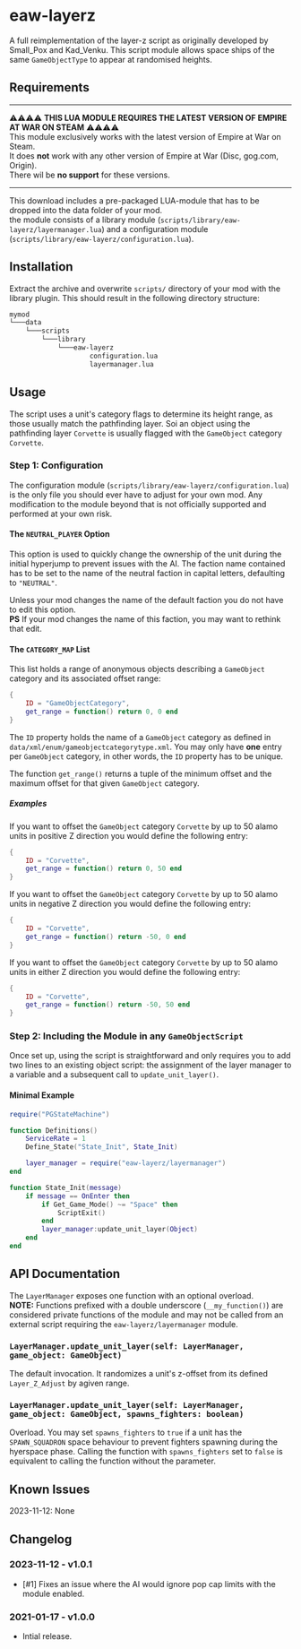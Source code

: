 # eaw-layerz

A full reimplementation of the layer-z script as originally developed by Small_Pox and Kad_Venku.
This script module allows space ships of the same `GameObjectType` to appear at randomised heights.

## Requirements

----

⚠️⚠️⚠️⚠️ **THIS LUA MODULE REQUIRES THE LATEST VERSION OF EMPIRE AT WAR ON STEAM** ⚠️⚠️⚠️⚠️    
This module exclusively works with the latest version of Empire at War on Steam.    
It does **not** work with any other version of Empire at War (Disc, gog.com, Origin).    
There wil be **no support** for these versions.

----

This download includes a pre-packaged LUA-module that has to be dropped into the data folder of your mod.  
the module consists of a library module (`scripts/library/eaw-layerz/layermanager.lua`) and a configuration module (`scripts/library/eaw-layerz/configuration.lua`).

## Installation

Extract the archive and overwrite `scripts/` directory of your mod with the library plugin. This should result in the following directory structure:

```txt
mymod
└───data
    └───scripts
        └───library
            └───eaw-layerz
                    configuration.lua
                    layermanager.lua
```

## Usage

The script uses a unit's category flags to determine its height range, as those usually match the pathfinding layer. Soi an object using the pathfinding layer `Corvette` is usually flagged with the `GameObject` category `Corvette`.

### Step 1: Configuration

The configuration module (`scripts/library/eaw-layerz/configuration.lua`) is the only file you should ever have to adjust for your own mod. Any modification to the module beyond that is not officially supported and performed at your own risk.

#### The `NEUTRAL_PLAYER` Option

This option is used to quickly change the ownership of the unit during the initial hyperjump to prevent issues with the AI. The faction name contained has to be set to the name of the neutral faction in capital letters, defaulting to `"NEUTRAL"`.

Unless your mod changes the name of the default faction you do not have to edit this option.    
**PS** If your mod changes the name of this faction, you may want to rethink that edit.

#### The `CATEGORY_MAP` List

This list holds a range of anonymous objects describing a `GameObject` category and its associated offset range:

```lua
{
    ID = "GameObjectCategory",
    get_range = function() return 0, 0 end
}
```

The `ID` property holds the name of a `GameObject` category as defined in `data/xml/enum/gameobjectcategorytype.xml`. You may only have **one** entry per `GameObject` category, in other words, the `ID` property has to be unique.

The function `get_range()` returns a tuple of the minimum offset and the maximum offset for that given `GameObject` category.

##### Examples

If you want to offset the `GameObject` category `Corvette` by up to 50 alamo units in positive Z direction you would define the following entry:

```lua
{
    ID = "Corvette",
    get_range = function() return 0, 50 end
}
```

If you want to offset the `GameObject` category `Corvette` by up to 50 alamo units in negative Z direction you would define the following entry:

```lua
{
    ID = "Corvette",
    get_range = function() return -50, 0 end
}
```

If you want to offset the `GameObject` category `Corvette` by up to 50 alamo units in either Z direction you would define the following entry:

```lua
{
    ID = "Corvette",
    get_range = function() return -50, 50 end
}
```
### Step 2: Including the Module in any `GameObjectScript`

Once set up, using the script is straightforward and only requires you to add two lines to an existing object script: the assignment of the layer manager to a variable and a subsequent call to `update_unit_layer()`.

#### Minimal Example

```lua
require("PGStateMachine")

function Definitions()
    ServiceRate = 1
    Define_State("State_Init", State_Init)

    layer_manager = require("eaw-layerz/layermanager")
end

function State_Init(message)
    if message == OnEnter then
        if Get_Game_Mode() ~= "Space" then
            ScriptExit()
        end
        layer_manager:update_unit_layer(Object)
    end
end
```

## API Documentation

The `LayerManager` exposes one function with an optional overload.   
**NOTE:** Functions prefixed with a double underscore (`__my_function()`) are considered private functions of the module and may not be called from an external script requiring the `eaw-layerz/layermanager` module.

### `LayerManager.update_unit_layer(self: LayerManager, game_object: GameObject)`

The default invocation. It randomizes a unit's z-offset from its defined `Layer_Z_Adjust` by agiven range.

### `LayerManager.update_unit_layer(self: LayerManager, game_object: GameObject, spawns_fighters: boolean)`

Overload. You may set `spawns_fighters` to `true` if a unit has the `SPAWN_SQUADRON` space behaviour to prevent fighters spawning during the hyerspace phase. Calling the function with `spawns_fighters` set to `false` is equivalent to calling the function without the parameter.

## Known Issues

2023-11-12: None

## Changelog

### 2023-11-12 - v1.0.1
* [#1] Fixes an issue where the AI would ignore pop cap limits with the module enabled.

### 2021-01-17 - v1.0.0
* Intial release.
